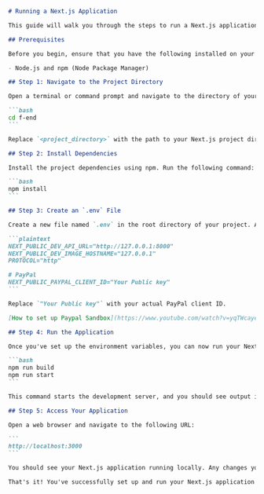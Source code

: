 ````markdown
# Running a Next.js Application

This guide will walk you through the steps to run a Next.js application on your local machine. Additionally, it will cover how to set up environment variables using an `.env` file, including configuration for a development environment and integrating PayPal.

## Prerequisites

Before you begin, ensure that you have the following installed on your machine:

- Node.js and npm (Node Package Manager)

## Step 1: Navigate to the Project Directory

Open a terminal or command prompt and navigate to the directory of your Next.js project:

```bash
cd f-end
```

Replace `<project_directory>` with the path to your Next.js project directory.

## Step 2: Install Dependencies

Install the project dependencies using npm. Run the following command:

```bash
npm install
```

## Step 3: Create an `.env` File

Create a new file named `.env` in the root directory of your project. Add the following environment variables to the file:

```plaintext
NEXT_PUBLIC_DEV_API_URL="http://127.0.0.1:8000"
NEXT_PUBLIC_DEV_IMAGE_HOSTNAME="127.0.0.1"
PROTOCOL="http"

# PayPal
NEXT_PUBLIC_PAYPAL_CLIENT_ID="Your Public key"
```

Replace `"Your Public key"` with your actual PayPal client ID.

[How to set up Paypal Sandbox](https://www.youtube.com/watch?v=yqTWcayeIdI)

## Step 4: Run the Application

Once you've set up the environment variables, you can now run your Next.js application. Use the following command:

```bash
npm run build
npm run start
```

This command starts the development server, and you should see output indicating that the server is running.

## Step 5: Access Your Application

Open a web browser and navigate to the following URL:

```
http://localhost:3000
```

You should see your Next.js application running locally. Any changes you make to your code will be automatically reflected in the browser.

That's it! You've successfully set up and run your Next.js application locally, including configuring environment variables and integrating PayPal.
````
